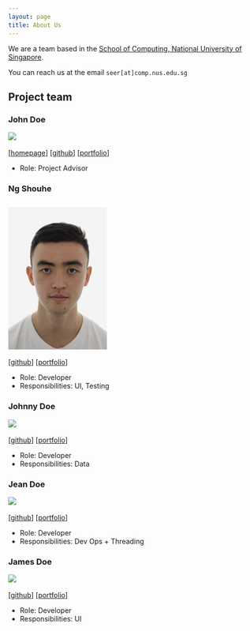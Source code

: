 ```yaml
---
layout: page
title: About Us
---
```


We are a team based in the [School of Computing, National University of Singapore](https://www.comp.nus.edu.sg).

You can reach us at the email `seer[at]comp.nus.edu.sg`

## Project team

### John Doe

<img src="images/johndoe.png" width="200px">

[[homepage](http://www.comp.nus.edu.sg/~damithch)]
[[github](https://github.com/johndoe)]
[[portfolio](team/yourface1746)]

* Role: Project Advisor

### Ng Shouhe

<img src="images/yourface1746.png" width="200px">

[[github](http://github.com/Yourface1746)]
[[portfolio](team/yourface1746)]

* Role: Developer
* Responsibilities: UI, Testing

### Johnny Doe

<img src="images/johndoe.png" width="200px">

[[github](http://github.com/johndoe)] [[portfolio](team/yourface1746)]

* Role: Developer
* Responsibilities: Data

### Jean Doe

<img src="images/johndoe.png" width="200px">

[[github](http://github.com/johndoe)]
[[portfolio](team/yourface1746)]

* Role: Developer
* Responsibilities: Dev Ops + Threading

### James Doe

<img src="images/johndoe.png" width="200px">

[[github](http://github.com/johndoe)]
[[portfolio](team/yourface1746)]

* Role: Developer
* Responsibilities: UI
